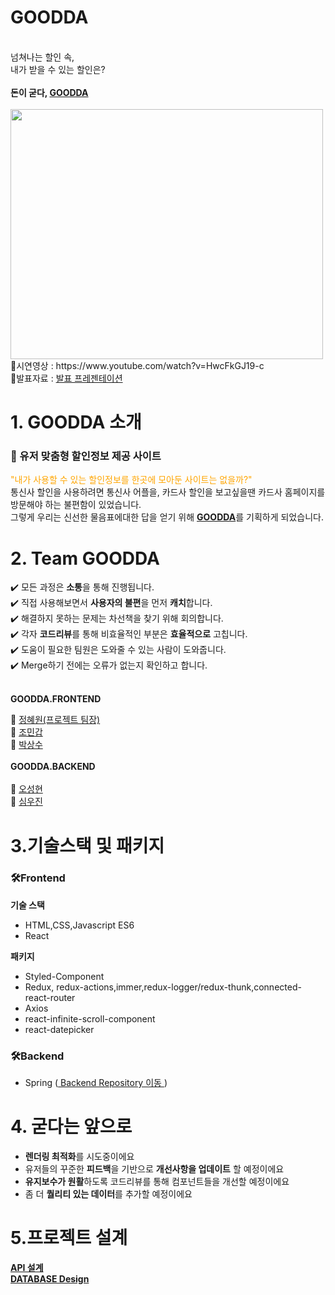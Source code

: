 <!Doctype html>
<html>
  <head>
    <meta charset="utf-8" />
  </head>
  <body>
    <h1>GOODDA</h1>
    <br> 넘쳐나는 할인 속,
    <br> 내가 받을 수 있는 할인은?
    <br><br>
    <strong>돈이 굳다, <a href="http://goodda.co.kr/">GOODDA</a></strong>
    <br><br>
    <img src="https://user-images.githubusercontent.com/80829340/147077728-4b595894-eed2-4952-b91e-f6e30486a942.jpeg" width="500px" height="400px"
    <br> 📌시연영상 : https://www.youtube.com/watch?v=HwcFkGJ19-c
    <br> 📌발표자료 : <a href="https://docs.google.com/presentation/d/1b50NotMMKwUWukIuU2MthVASxrdW-RcRldKd31EDLNY/edit#slide=id.g105bfcaaf62_2_340">발표 프레젠테이션 </a>
    <h1>1. GOODDA 소개</h1>
    <h3> 📌 유저 맞춤형 할인정보 제공 사이트 </h3>
    <p> <span style="color:orange" >"내가 사용할 수 있는 할인정보를 한곳에 모아둔 사이트는 없을까?"</span>
      <br> 통신사 할인을 사용하려면 통신사 어플을, 카드사 할인을 보고싶을땐 카드사 홈페이지를 방문해야 하는 불편함이 있었습니다.
      <br> 그렇게 우리는 신선한 물음표에대한 답을 얻기 위해 <strong><a href= "http://goodda.co.kr/">GOODDA</a></strong>를 기획하게 되었습니다.</p> 
    <h1>2. Team GOODDA</h1>
    ✔️ 모든 과정은 <strong>소통</strong>을 통해 진행됩니다.
   <br> ✔️ 직접 사용해보면서 <strong>사용자의 불편</strong>을 먼저 <strong>캐치</strong>합니다.
   <br> ✔️ 해결하지 못하는 문제는 차선책을 찾기 위해 회의합니다.
   <br> ✔️ 각자 <strong>코드리뷰</strong>를 통해 비효율적인 부분은 <strong>효율적으로</strong> 고칩니다.
   <br> ✔️ 도움이 필요한 팀원은 도와줄 수 있는 사람이 도와줍니다.
   <br> ✔️ Merge하기 전에는 오류가 없는지 확인하고 합니다.
    <br><br>
    <p><strong> GOODDA.FRONTEND </strong></p>
     🌱 <a href = "https://github.com/jaake97">정혜원(프로젝트 팀장)</a>
    <br> 🌱 <a href = "mingab91.github.com ">조민갑</a>
    <br> 🌱 <a href = "https://github.com/parksangsoo">박상수</a>
    <br><br><strong> GOODDA.BACKEND </strong>
    <br>
    <br> 🌱 <a href = "https://github.com/ohchon">오성현</a>
    <br> 🌱 <a href = "https://github.com/parksangsoo">심우진</a>
    <h1>3.기술스택 및 패키지</h1>
   <h3>🛠Frontend</h3>
    <strong>기술 스택</strong>
     <ul>
      <li>HTML,CSS,Javascript ES6</li>
      <li>React</li>
     </ul>
    <strong>패키지</strong>
     <ul>
      <li>Styled-Component</li>
      <li>Redux, redux-actions,immer,redux-logger/redux-thunk,connected-react-router</li>
      <li>Axios</li>
      <li>react-infinite-scroll-component</li>
      <li>react-datepicker</li>
     </ul>
    <h3>🛠Backend</h3>
    <ul>
      <li> Spring (<a href = "https://github.com/HangHae99-Team17/backend/blob/master/README.md"> Backend Repository 이동 </a>)</li>
    </ul>
    <h1>4. 굳다는 앞으로</h1>
    <ul>
      <li><strong>렌더링 최적화</strong>를 시도중이에요</li>
      <li>유저들의 꾸준한 <strong>피드백</strong>을 기반으로 <strong>개선사항을 업데이트</strong> 할 예정이에요</li>
      <li><strong>유지보수가 원활</strong>하도록 코드리뷰를 통해 컴포넌트들을 개선할 예정이에요</li>
      <li>좀 더 <strong>퀄리티 있는 데이터</strong>를 추가할 예정이에요</li>
    </ul>
    <h1>5.프로젝트 설계</h1>
    <strong><a href = "https://www.notion.so/API-Design-2118b599a6e646ed9aba62158283065a">API 설계</a></strong>
    <br> <strong><a href = "">DATABASE Design</a></strong>
  </body>
</html>
    
